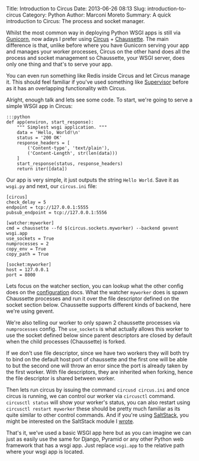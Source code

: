Title: Introduction to Circus
Date: 2013-06-26 08:13
Slug: introduction-to-circus
Category: Python
Author: Marconi Moreto
Summary: A quick introduction to Circus: The process and socket manager.

Whilst the most common way in deploying Python WSGI apps is still via [Gunicorn](http://gunicorn.org/), now adays I prefer using [Circus](http://circus.readthedocs.org) + [Chaussette](http://chaussette.readthedocs.org). The main difference is that, unlike before where you have Gunicorn serving your app and manages your worker processes, Circus on the other hand does all the process and socket management so Chaussette, your WSGI server, does only one thing and that's to serve your app.

You can even run something like Redis inside Circus and let Circus manage it. This should feel familiar if you've used something like [Supervisor](http://supervisord.org/) before as it has an overlapping functionality with Circus.

Alright, enough talk and lets see some code. To start, we're going to serve a simple WSGI app in Circus:

    :::python
    def app(environ, start_response):
	    """ Simplest wsgi application. """
	    data = 'Hello, World!\n'
	    status = '200 OK'
	    response_headers = [
	        ('Content-type', 'text/plain'),
	        ('Content-Length', str(len(data)))
	    ]
	    start_response(status, response_headers)
	    return iter([data])

Our app is very simple, it just outputs the string `Hello World`. Save it as `wsgi.py` and next, our `circus.ini` file:

    [circus]
    check_delay = 5
    endpoint = tcp://127.0.0.1:5555
    pubsub_endpoint = tcp://127.0.0.1:5556
    
    [watcher:myworker]
    cmd = chaussette --fd $(circus.sockets.myworker) --backend gevent wsgi.app
    use_sockets = True
    numprocesses = 2
    copy_env = True
    copy_path = True
    
    [socket:myworker]
    host = 127.0.0.1
    port = 8000

Lets focus on the watcher section, you can lookup what the other config does on the [configuration](http://circus.readthedocs.org/en/0.8.1/configuration/) docs. What the watcher `myworker` does is spawn Chaussette processes and run it over the file descriptor defined on the socket section below. Chaussette supports different kinds of backend, here we're using gevent.

We're also telling our worker to only spawn 2 chaussette processes via `numprocesses` config. The `use_sockets` is what actually allows this worker to use the socket defined below since parent descriptors are closed by default when the child processes (Chaussette) is forked.

If we don't use file descriptor, since we have two workers they will both try to bind on the default host:port of chaussette and the first one will be able to but the second one will throw an error since the port is already taken by the first worker. With file descriptors, they are inherited when forking, hence the file descriptor is shared between worker.

Then lets run circus by issuing the command `circusd circus.ini` and once circus is running, we can control our worker via `circusctl` command. `circusctl status` will show your worker's status, you can also restart using `circusctl restart myworker` these should be pretty much familiar as its quite similar to other control commands. And if you're using [SaltStack](https://salt.readthedocs.org/en/latest/), you might be interested on the SaltStack module I [wrote](https://github.com/saltstack/salt-contrib/blob/master/modules/circus.py).

That's it, we've used a basic WSGI app here but as you can imagine we can just as easily use the same for Django, Pyramid or any other Python web framework that has a wsgi app. Just replace `wsgi.app` to the relative path where your wsgi app is located.

